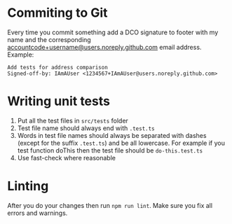 # Commiting to Git
Every time you commit something add a DCO signature to footer with my name and the corresponding accountcode+username@users.noreply.github.com email address. Example:
```
Add tests for address comparison
Signed-off-by: IAmAUser <1234567+IAmAUser@users.noreply.github.com>
```

# Writing unit tests
1. Put all the test files in `src/tests` folder
2. Test file name should always end with `.test.ts`
3. Words in test file names should always be separated with dashes (except for the suffix `.test.ts`) and be all lowercase. For example if you test function doThis then the test file should be `do-this.test.ts`
4. Use fast-check where reasonable

# Linting
After you do your changes then run `npm run lint`. Make sure you fix all errors and warnings.